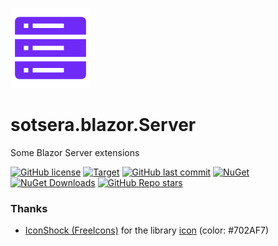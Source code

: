 ![Sotsera.Blazor.Server](icon.png "Sotsera.Blazor.Server")

# sotsera.blazor.Server

Some Blazor Server extensions

[![GitHub license](https://img.shields.io/github/license/sotsera/sotsera.blazor.server?style=flat-square)](LICENSE)
[![Target](https://img.shields.io/static/v1?label=target&message=net9.0&color=512bd4&logo=.net&style=flat-square)](https://dotnet.microsoft.com/en-us/)
[![GitHub last commit](https://img.shields.io/github/last-commit/sotsera/sotsera.blazor.server?display_timestamp=committer&style=flat-square)](https://github.com/sotsera/sotsera.blazor.server)
[![NuGet](https://img.shields.io/nuget/v/sotsera.blazor.server.svg?style=flat-square)](https://www.nuget.org/packages/sotsera.blazor.server/)
[![NuGet Downloads](https://img.shields.io/nuget/dt/sotsera.blazor.server?style=flat-square)](https://www.nuget.org/packages/sotsera.blazor.server/)
[![GitHub Repo stars](https://img.shields.io/github/stars/sotsera/sotsera.blazor.server?style=flat-square)](https://github.com/sotsera/sotsera.blazor.server)

### Thanks

- [IconShock (FreeIcons)](https://www.iconshock.com/freeicons/) for the library [icon](https://www.iconshock.com/freeicons/rack-server-solid) (color: #702AF7)
